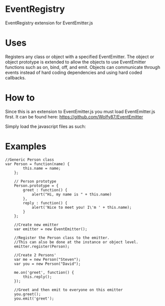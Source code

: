 EventRegistry
=============

EventRegistry extension for EventEmitter.js

Uses
====

Registers any class or object with a specified EventEmitter.  The object or object prototype is extended to allow the objects to use EventEmitter functions such as on, bind, off, and emit.  Objects can communicate through events instead of hard coding dependencies and using hard coded callbacks.

How to
======

Since this is an extension to EventEmitter.js you must load EventEmitter.js first.  It can be found here: https://github.com/Wolfy87/EventEmitter

Simply load the javascript files as such:

<script type="text/javascript" src="EventEmitter.js"></script>
<script type="text/javascript" src="EventRegistry.js"></script>

Examples
========

	//Generic Person class
	var Person = function(name) {
			this.name = name;
		};

		// Person prototype
		Person.prototype = {
			greet : function() {
				alert("Hi, my name is " + this.name)
			},
			reply : function() {
				alert('Nice to meet you! I\'m ' + this.name);
			}
		};

		//Create new emitter
		var emitter = new EventEmitter();

		//Register the Person class to the emitter.
		//This can also be done at the instance or object level.
		emitter.register(Person);

		//Create 2 Persons'
		var me = new Person("Steven");
		var you = new Person("David");

		me.on('greet', function() {
			this.reply();
		});

		//Greet and then emit to everyone on this emitter
		you.greet();
		you.emit('greet');